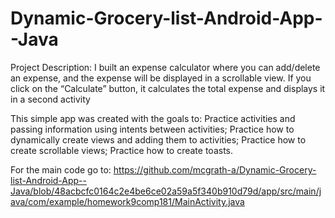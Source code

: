 # Dynamic-Grocery-list-Android-App--Java

Project Description:
I built an expense calculator where you can add/delete an expense, and the expense will be displayed in a scrollable view. If you click on the “Calculate” button, it calculates the total expense and displays it in a second activity

This simple app was created with the goals to:
	Practice activities and passing information using intents between activities;
	Practice how to dynamically create views and adding them to activities;
	Practice how to create scrollable views;
	Practice how to create toasts.

For the main code go to:
 https://github.com/mcgrath-a/Dynamic-Grocery-list-Android-App--Java/blob/48acbcfc0164c2e4be6ce02a59a5f340b910d79d/app/src/main/java/com/example/homework9comp181/MainActivity.java 
